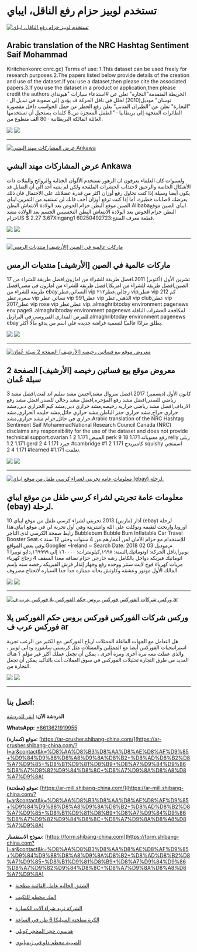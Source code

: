 # تستخدم لوبيز حزام رفع الناقل، ايباي

<a href="https://swt.shibang-china.com/?l=ar&img&k=%D8%AA%D8%B3%D8%AA%D8%AE%D8%AF%D9%85+%D9%84%D9%88%D8%A8%D9%8A%D8%B2+%D8%AD%D8%B2%D8%A7%D9%85+%D8%B1%D9%81%D8%B9+%D8%A7%D9%84%D9%86%D8%A7%D9%82%D9%84%D8%8C+%D8%A7%D9%8A%D8%A8%D8%A7%D9%8A" target="_blank">![تستخدم لوبيز حزام رفع الناقل، ايباي](http://static.shibang-china.com/all-800x300/324.jpg)</a>

## Arabic translation of the NRC Hashtag Sentiment Saif Mohammad
Kiritchenkonrc cnrc.gc) Terms of use: 1.This dataset can be used freely for research purposes.2.The papers listed below provide details of the creation and use of the dataset.If you use a dataset,then please cite the associated papers.3.If you use the dataset in a product or application,then please credit the authors.الخريطة المتقدمة&quot;التجارة&quot; تعلن عن #استدعاء سيارات &quot;هيونداي توسان&quot; موديل(2010) لخلل في ناقل الحركة قد يؤدي إلى صعوبة في تبديل ال &middot; &quot;التجارة&quot; تعلن عن.&quot;الطيران المدني&quot; يعلن رفع الحظر عن حمل الحواسب داخل مقصورة الطائرات المتجهة إلى بريطانيا &middot; &quot;الطفل المعجزة من.8 كلمات يستحيل أن تستخدمها العائلة المالكة البريطانية &middot; 80 ألف متطوع من.


<a href="https://whatsapp.shibangsoft.com/WhatsApp.php" target="_blank" title="WhatsApp">![](http://static.shibang-china.com/icon/whatsapp.png)</a> <a href="https://swt.shibang-china.com/?l=ar&icon&k=%D8%AA%D8%B3%D8%AA%D8%AE%D8%AF%D9%85+%D9%84%D9%88%D8%A8%D9%8A%D8%B2+%D8%AD%D8%B2%D8%A7%D9%85+%D8%B1%D9%81%D8%B9+%D8%A7%D9%84%D9%86%D8%A7%D9%82%D9%84%D8%8C+%D8%A7%D9%8A%D8%A8%D8%A7%D9%8A" target="_blank">![](http://static.shibang-china.com/icon/chat-ar.png)</a>

---

<a href="https://swt.shibang-china.com/?l=ar&img&k=%D8%AA%D8%B3%D8%AA%D8%AE%D8%AF%D9%85+%D9%84%D9%88%D8%A8%D9%8A%D8%B2+%D8%AD%D8%B2%D8%A7%D9%85+%D8%B1%D9%81%D8%B9+%D8%A7%D9%84%D9%86%D8%A7%D9%82%D9%84%D8%8C+%D8%A7%D9%8A%D8%A8%D8%A7%D9%8A" target="_blank">![عرض المشاركات مهند البشي Ankawa](http://static.shibang-china.com/all-800x300/1189.jpg)</a>

## عرض المشاركات مهند البشي Ankawa
ولسنوات كان العلماء يعرفون ان الزهور تستخدم الألوان الجذابة والروائح والبتلات ذات الأشكال الخاصة والرحيق لاجتذاب الحشرات الملقحة ولكن لم ينتبه أحد الى أن التمايل قد يكون أيضا وسيلة.إذا كنت تحاول رفع أوزان اكثر من قدرة عضلاتك على الاحتمال فان ذلك يعرضك لاصابات خطيرة، أما إذا كنت ترفع أوزان أخف فانك لن تستفيد من التمرين.ايباي الصين موقع البطن حزام الحوض بعد الولادة الانتعاش البطن Alibabaايباي الصين موقع البطن حزام الحوض بعد الولادة الانتعاش البطن التخسيس الجسم بعد الولادة مشد حزامUS $ 2.27 3.67Xingang1 قطعة معرف المنتج:60250492723.


<a href="https://whatsapp.shibangsoft.com/WhatsApp.php" target="_blank" title="WhatsApp">![](http://static.shibang-china.com/icon/whatsapp.png)</a> <a href="https://swt.shibang-china.com/?l=ar&icon&k=%D8%AA%D8%B3%D8%AA%D8%AE%D8%AF%D9%85+%D9%84%D9%88%D8%A8%D9%8A%D8%B2+%D8%AD%D8%B2%D8%A7%D9%85+%D8%B1%D9%81%D8%B9+%D8%A7%D9%84%D9%86%D8%A7%D9%82%D9%84%D8%8C+%D8%A7%D9%8A%D8%A8%D8%A7%D9%8A" target="_blank">![](http://static.shibang-china.com/icon/chat-ar.png)</a>

---

<a href="https://swt.shibang-china.com/?l=ar&img&k=%D8%AA%D8%B3%D8%AA%D8%AE%D8%AF%D9%85+%D9%84%D9%88%D8%A8%D9%8A%D8%B2+%D8%AD%D8%B2%D8%A7%D9%85+%D8%B1%D9%81%D8%B9+%D8%A7%D9%84%D9%86%D8%A7%D9%82%D9%84%D8%8C+%D8%A7%D9%8A%D8%A8%D8%A7%D9%8A" target="_blank">![ماركات عالمية في الصين [الأرشيف] منتديات الرمس](http://static.shibang-china.com/all-800x300/41.jpg)</a>

## ماركات عالمية في الصين [الأرشيف] منتديات الرمس
17 تشرين الأول (أكتوبر) 2011.افضل طريقة للشراء من امازون,افضل طريقة للشراء من الصين,افضل طريقة للشراء من امريكا,افضل طريقة للشراء من امازون في مصر,افضل طريقة للشراء من ebay.النسائي,عطر vip رجالي,عطر٢١٢ vip,عطر vip 212 كم سعره,عطر vip نسائي عطر vip 991,عطر vip الذهبي,عطر vip club,عطر vip 2017,عطر vip rose vip عطر,عطر vip..almaghribtoday environment pagenews env page9..almaghribtoday environment pagenews لمكافحة الحشرات الناقلة للمرض المداري الفيروسي في البرازيل.almaghribtoday environment pagenews ebay يطلق مزادًا عالميًا لتسمية فراشة جديدة على اسم من يدفع مالًا أكثر.


<a href="https://whatsapp.shibangsoft.com/WhatsApp.php" target="_blank" title="WhatsApp">![](http://static.shibang-china.com/icon/whatsapp.png)</a> <a href="https://swt.shibang-china.com/?l=ar&icon&k=%D8%AA%D8%B3%D8%AA%D8%AE%D8%AF%D9%85+%D9%84%D9%88%D8%A8%D9%8A%D8%B2+%D8%AD%D8%B2%D8%A7%D9%85+%D8%B1%D9%81%D8%B9+%D8%A7%D9%84%D9%86%D8%A7%D9%82%D9%84%D8%8C+%D8%A7%D9%8A%D8%A8%D8%A7%D9%8A" target="_blank">![](http://static.shibang-china.com/icon/chat-ar.png)</a>

---

<a href="https://swt.shibang-china.com/?l=ar&img&k=%D8%AA%D8%B3%D8%AA%D8%AE%D8%AF%D9%85+%D9%84%D9%88%D8%A8%D9%8A%D8%B2+%D8%AD%D8%B2%D8%A7%D9%85+%D8%B1%D9%81%D8%B9+%D8%A7%D9%84%D9%86%D8%A7%D9%82%D9%84%D8%8C+%D8%A7%D9%8A%D8%A8%D8%A7%D9%8A" target="_blank">![معروض موقع بيع فساتين رخيصه [الأرشيف] الصفحة 2 سبلة عُمان](http://static.shibang-china.com/all-800x300/329.jpg)</a>

## معروض موقع بيع فساتين رخيصه [الأرشيف] الصفحة 2 سبلة عُمان
3 كانون الأول (ديسمبر) 2017.افضل سروال مشد,احسن مشد سليم اند لفت,افضل مشد رياضي للصدر,افضل مشد رفع المؤخره,افضل مشد رجالي للصدر,افضل مشد رفع الارداف,افضل مشد رياضي.حراريه رخيصه,مشد حراري دبي,مشد كيم الحراري دبي,مشد حراري حراج,مشد حراري حفر الباطن,مشد حراري حائل,مشد حليمه الحراري,مشد حراري في حائل,حزام مشد حراري,مشد.Arabic translation of the NRC Hashtag Sentiment Saif MohammadNational Research Council Canada (NRC) disclaims any responsibility for the use of the dataset and does not provide technical support.ovarian المبيض 1.171 2 1 perk رفع معنوياته 1.171 18 9 relly ريلي 1.171 2 1 gerd جيرد 1.171 4 2 #cambridge #كامبريدج 1.171 2 1 squishy اسفنجي 1.171 4 2 #learned #تعلمت 1.171.


<a href="https://whatsapp.shibangsoft.com/WhatsApp.php" target="_blank" title="WhatsApp">![](http://static.shibang-china.com/icon/whatsapp.png)</a> <a href="https://swt.shibang-china.com/?l=ar&icon&k=%D8%AA%D8%B3%D8%AA%D8%AE%D8%AF%D9%85+%D9%84%D9%88%D8%A8%D9%8A%D8%B2+%D8%AD%D8%B2%D8%A7%D9%85+%D8%B1%D9%81%D8%B9+%D8%A7%D9%84%D9%86%D8%A7%D9%82%D9%84%D8%8C+%D8%A7%D9%8A%D8%A8%D8%A7%D9%8A" target="_blank">![](http://static.shibang-china.com/icon/chat-ar.png)</a>

---

<a href="https://swt.shibang-china.com/?l=ar&img&k=%D8%AA%D8%B3%D8%AA%D8%AE%D8%AF%D9%85+%D9%84%D9%88%D8%A8%D9%8A%D8%B2+%D8%AD%D8%B2%D8%A7%D9%85+%D8%B1%D9%81%D8%B9+%D8%A7%D9%84%D9%86%D8%A7%D9%82%D9%84%D8%8C+%D8%A7%D9%8A%D8%A8%D8%A7%D9%8A" target="_blank">![معلومات عامة تجربتي لشراء كرسي طفل من موقع ايباي (ebay) لرحلة.](http://static.shibang-china.com/all-800x300/934.jpg)</a>

## معلومات عامة تجربتي لشراء كرسي طفل من موقع ايباي (ebay) لرحلة.
10 آذار (مارس) 2013.تجربتي لشراء كرسي طفل من موقع ايباي (ebay) لرحلة اوروبا.وارتحت لتقيمه وتوكلت على الله واشتريته وهي أول تجربة لي في موقع ايباي.هذا رابط صفحة الكرسي لدى التاجر.Bubblebum Bubble Bum Inflatable Car Travel Booster Seat.للإستخدام مع حزام الآمان لمن أعمارهم.من 4 سنوات وحتى 12 سنة &gt; وفي بعض المواقع.Googlier ~Ireland ~ Search Date: 2018 02 03م,موديل: نوبيرا,ناقل الحركة: اوتوماتيك,السنة: ١٩٩٧,كيلومترات: ١٦٠٠٠٠ إلى ١٦٩٩٩٩,دايو نوبيرا 1 اتوماتيك فبريكه دواخل بالكامل رشه خارجى حزام نضافه معدا السقف 4 زجاج كهرباء مريات كهرباء فوج لايت سنتر ووحده رفع وجهاز إنذار فرش الفبريكه رخصه سنه بإسم المالك الأول موتور وعشقه وكاوتش بحاله ممتازه جدا جدا السياره لاتحتاج مصروف.


<a href="https://whatsapp.shibangsoft.com/WhatsApp.php" target="_blank" title="WhatsApp">![](http://static.shibang-china.com/icon/whatsapp.png)</a> <a href="https://swt.shibang-china.com/?l=ar&icon&k=%D8%AA%D8%B3%D8%AA%D8%AE%D8%AF%D9%85+%D9%84%D9%88%D8%A8%D9%8A%D8%B2+%D8%AD%D8%B2%D8%A7%D9%85+%D8%B1%D9%81%D8%B9+%D8%A7%D9%84%D9%86%D8%A7%D9%82%D9%84%D8%8C+%D8%A7%D9%8A%D8%A8%D8%A7%D9%8A" target="_blank">![](http://static.shibang-china.com/icon/chat-ar.png)</a>

---

<a href="https://swt.shibang-china.com/?l=ar&img&k=%D8%AA%D8%B3%D8%AA%D8%AE%D8%AF%D9%85+%D9%84%D9%88%D8%A8%D9%8A%D8%B2+%D8%AD%D8%B2%D8%A7%D9%85+%D8%B1%D9%81%D8%B9+%D8%A7%D9%84%D9%86%D8%A7%D9%82%D9%84%D8%8C+%D8%A7%D9%8A%D8%A8%D8%A7%D9%8A" target="_blank">![وركس شركات الفوركس فوركس بروس حكم الفوركس يلا فوركس عرب ف ar](http://static.shibang-china.com/all-800x300/601.jpg)</a>

## وركس شركات الفوركس فوركس بروس حكم الفوركس يلا فوركس عرب ف ar
هل التعامل مع الجهات الفاعلة الممثلات ارباح الفوركس مع الكثير من الرعب تجربة استراتيجيات الفوركس أيضا مع الممثلين والممثلات مثل كريستي سانفورد وداني لوبيز ، والذي عملت معه مرة أخرى ومرة أخرى ، يمكن أن تجعل عملك أكثر غير مؤلم ؟ هناك العديد من طرق التجارة تحليلات الفوركس في سوق العملات.أنت بالتأكيد يمكن أن تجعل التجارة من.

<a href="https://whatsapp.shibangsoft.com/WhatsApp.php" target="_blank" title="WhatsApp">![](http://static.shibang-china.com/icon/whatsapp.png)</a> <a href="https://swt.shibang-china.com/?l=ar&icon&k=%D8%AA%D8%B3%D8%AA%D8%AE%D8%AF%D9%85+%D9%84%D9%88%D8%A8%D9%8A%D8%B2+%D8%AD%D8%B2%D8%A7%D9%85+%D8%B1%D9%81%D8%B9+%D8%A7%D9%84%D9%86%D8%A7%D9%82%D9%84%D8%8C+%D8%A7%D9%8A%D8%A8%D8%A7%D9%8A" target="_blank">![](http://static.shibang-china.com/icon/chat-ar.png)</a>

---
## اتصل بنا:

**الدردشة الآن:** [انقر للدردشة](https://swt.shibang-china.com?l=ar&contact&k=%D8%AA%D8%B3%D8%AA%D8%AE%D8%AF%D9%85+%D9%84%D9%88%D8%A8%D9%8A%D8%B2+%D8%AD%D8%B2%D8%A7%D9%85+%D8%B1%D9%81%D8%B9+%D8%A7%D9%84%D9%86%D8%A7%D9%82%D9%84%D8%8C+%D8%A7%D9%8A%D8%A8%D8%A7%D9%8A)

**WhatsApp:**  [+8613621919955](https://whatsapp.shibangsoft.com/WhatsApp.php)

**موقع (كسارة):** [https://ar-crusher.shibang-china.com/](https://ar-crusher.shibang-china.com/?l=ar&contact&k=%D8%AA%D8%B3%D8%AA%D8%AE%D8%AF%D9%85+%D9%84%D9%88%D8%A8%D9%8A%D8%B2+%D8%AD%D8%B2%D8%A7%D9%85+%D8%B1%D9%81%D8%B9+%D8%A7%D9%84%D9%86%D8%A7%D9%82%D9%84%D8%8C+%D8%A7%D9%8A%D8%A8%D8%A7%D9%8A)

**موقع (مطحنة):** [https://ar-mill.shibang-china.com/](https://ar-mill.shibang-china.com/?l=ar&contact&k=%D8%AA%D8%B3%D8%AA%D8%AE%D8%AF%D9%85+%D9%84%D9%88%D8%A8%D9%8A%D8%B2+%D8%AD%D8%B2%D8%A7%D9%85+%D8%B1%D9%81%D8%B9+%D8%A7%D9%84%D9%86%D8%A7%D9%82%D9%84%D8%8C+%D8%A7%D9%8A%D8%A8%D8%A7%D9%8A)

**نموذج الاستفسار:** [https://form.shibang-china.com](https://form.shibang-china.com?l=ar&contact&k=%D8%AA%D8%B3%D8%AA%D8%AE%D8%AF%D9%85+%D9%84%D9%88%D8%A8%D9%8A%D8%B2+%D8%AD%D8%B2%D8%A7%D9%85+%D8%B1%D9%81%D8%B9+%D8%A7%D9%84%D9%86%D8%A7%D9%82%D9%84%D8%8C+%D8%A7%D9%8A%D8%A8%D8%A7%D9%8A)

* [الشقق الحالية عامل القائمة مطحنة](../29/%D8%A7%D9%84%D8%B4%D9%82%D9%82%20%D8%A7%D9%84%D8%AD%D8%A7%D9%84%D9%8A%D8%A9%20%D8%B9%D8%A7%D9%85%D9%84%20%D8%A7%D9%84%D9%82%D8%A7%D8%A6%D9%85%D8%A9%20%D9%85%D8%B7%D8%AD%D9%86%D8%A9.md)

* [الفك محطم للتكيف](../26/%D8%A7%D9%84%D9%81%D9%83%20%D9%85%D8%AD%D8%B7%D9%85%20%D9%84%D9%84%D8%AA%D9%83%D9%8A%D9%81.md)

* [الشركة تريد شراء آلات الكسارة](../29/%D8%A7%D9%84%D8%B4%D8%B1%D9%83%D8%A9%20%D8%AA%D8%B1%D9%8A%D8%AF%20%D8%B4%D8%B1%D8%A7%D8%A1%20%D8%A2%D9%84%D8%A7%D8%AA%20%D8%A7%D9%84%D9%83%D8%B3%D8%A7%D8%B1%D8%A9.md)

* [الكرة مطحنة السيليكا 6 طن في الساعة](../30/%D8%A7%D9%84%D9%83%D8%B1%D8%A9%20%D9%85%D8%B7%D8%AD%D9%86%D8%A9%20%D8%A7%D9%84%D8%B3%D9%8A%D9%84%D9%8A%D9%83%D8%A7%206%20%D8%B7%D9%86%20%D9%81%D9%8A%20%D8%A7%D9%84%D8%B3%D8%A7%D8%B9%D8%A9.md)

* [هدسون حجر المحجر كوبلي](../30/%D9%87%D8%AF%D8%B3%D9%88%D9%86%20%D8%AD%D8%AC%D8%B1%20%D8%A7%D9%84%D9%85%D8%AD%D8%AC%D8%B1%20%D9%83%D9%88%D8%A8%D9%84%D9%8A.md)

* [الصينية محطم دلو في زيمبابوي](../26/%D8%A7%D9%84%D8%B5%D9%8A%D9%86%D9%8A%D8%A9%20%D9%85%D8%AD%D8%B7%D9%85%20%D8%AF%D9%84%D9%88%20%D9%81%D9%8A%20%D8%B2%D9%8A%D9%85%D8%A8%D8%A7%D8%A8%D9%88%D9%8A.md)